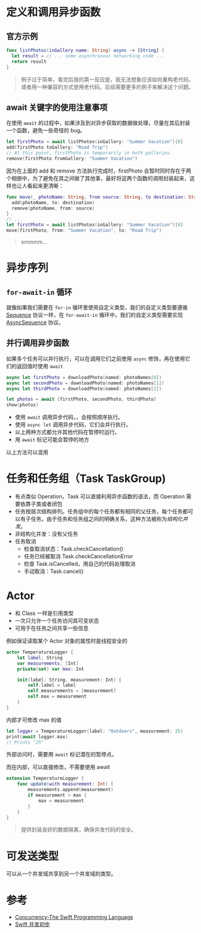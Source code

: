 
# 定义和调用异步函数

## 官方示例

```Swift
func listPhotos(inGallery name: String) async -> [String] {
  let result = // ... some asynchronous networking code ...
  return result
}
```
> 例子过于简单，看完后我的第一反应是，我无法想象应该如何重构老代码，或者用一种兼容的方式使用老代码。后续需要更多的例子来解决这个问题。

## await 关键字的使用注意事项

在使用 `await` 的过程中，如果涉及到对异步获取的数据做处理，尽量在其后封装一个函数，避免一些奇怪的 bug。

```Swift
let firstPhoto = await listPhotos(inGallery: "Summer Vacation")[0]
add(firstPhoto toGallery: "Road Trip")
// At this point, firstPhoto is temporarily in both galleries.
remove(firstPhoto fromGallery: "Summer Vacation")
```
因为在上面的 add 和 remove 方法执行完成时，firstPhoto 会暂时同时存在于两个相册中，为了避免在其之间做了其他事，最好将这两个函数的调用封装起来，这样也让人看起来更清晰：

```Swift
func move(_ photoName: String, from source: String, to destination: String) {
  add(photoName, to: destination)
  remove(photoName, from: source)
}
// ...
let firstPhoto = await listPhotos(inGallery: "Summer Vacation")[0]
move(firstPhoto, from: "Summer Vacation", to: "Road Trip")
```

> emmmm...

# 异步序列

## `for-await-in` 循环

就像如果我们需要在 `for-in` 循环里使用自定义类型，我们的自定义类型要遵循 [Sequence](https://developer.apple.com/documentation/swift/sequence) 协议一样，在 `for-await-in` 循环中，我们的自定义类型需要实现 [AsyncSequence](https://developer.apple.com/documentation/swift/asyncsequence) 协议。

## 并行调用异步函数

如果多个任务可以并行执行，可以在调用它们之前使用 `async` 修饰，再在使用它们的返回值时使用 `await`

```Swift
async let firstPhoto = downloadPhoto(named: photoNames[0])
async let secondPhoto = downloadPhoto(named: photoNames[1])
async let thirdPhoto = downloadPhoto(named: photoNames[2])

let photos = await [firstPhoto, secondPhoto, thirdPhoto]
show(photos)
```
* 使用 `await` 调用异步代码，，会按照顺序执行。
* 使用 `async let` 调用异步代码，它们会并行执行。
* 以上两种方式都允许其他代码在暂停时运行。
* 用 `await` 标记可能会暂停的地方

以上方法可以混用

# 任务和任务组（Task TaskGroup)

* 有点类似 Operation，Task 可以直接利用异步函数的语法，而 Operation 需要依靠子类或者闭包
* 任务按层次结构排列。任务组中的每个任务都有相同的父任务，每个任务都可以有子任务。由于任务和任务组之间的明确关系，这种方法被称为*结构化并发*。
* 非结构化并发：没有父任务
* 任务取消
  * 检查取消状态：Task.checkCancellation() 
  * 任务已经被取消 Task.checkCancellationError 
  * 检查 Task.isCancelled，用自己的代码处理取消
  * 手动取消：Task.cancel()

# Actor

* 和 Class 一样是引用类型
* 一次只允许一个任务访问其可变状态
* 可用于在任务之间共享一些信息

例如保证读取某个 Actor 对象的属性时是线程安全的

```Swift
actor TemperatureLogger {
    let label: String
    var measurements: [Int]
    private(set) var max: Int

    init(label: String, measurement: Int) {
        self.label = label
        self.measurements = [measurement]
        self.max = measurement
    }
}
```
内部才可修改 max 的值

``` Swift
let logger = TemperatureLogger(label: "Outdoors", measurement: 25)
print(await logger.max)
// Prints "25"
```
外部访问时，需要用 `await` 标记潜在的暂停点。

而在内部，可以直接修改，不需要使用 await

```Swift
extension TemperatureLogger {
    func update(with measurement: Int) {
        measurements.append(measurement)
        if measurement > max {
            max = measurement
        }
    }
}
```

> 提供封装良好的数据隔离，确保并发代码的安全。

# 可发送类型

可以从一个并发域共享到另一个并发域的类型。

# 参考

* [Concurrency-The Swift Programming Language](https://docs.swift.org/swift-book/LanguageGuide/Concurrency.html)
* [Swift 并发初步](https://onevcat.com/2021/07/swift-concurrency/)
